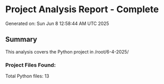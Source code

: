 # Project Analysis Report - Complete
Generated on: Sun Jun  8 12:58:44 AM UTC 2025

## Summary
This analysis covers the Python project in /root/6-4-2025/

### Project Files Found:
Total Python files: 13

